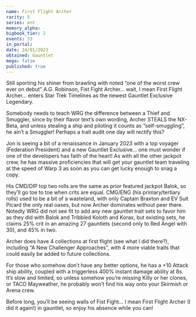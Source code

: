 ```yaml
---
name: First Flight Archer
rarity: 5
series: ent
memory_alpha:
bigbook_tier: 2
events: 33
in_portal:
date: 24/01/2023
obtained: Gauntlet
mega: false
published: true
---
```


Still sporting his shiner from brawling with noted “one of the worst crew ever on debut” A.G. Robinson, Fist Fight Archer… wait, I mean First Flight Archer… enters Star Trek Timelines as the newest Gauntlet Exclusive Legendary.

Somebody needs to teach WRG the difference between a Thief and Smuggler, since by their flavor text’s own wording, Archer STEALS the NX-Beta, and unless stealing a ship and piloting it counts as “self-smuggling”, he ain’t a Smuggler!  Perhaps a trait audit one day will rectify this?

Jon is seeing a bit of a renaissance in January 2023 with a top voyager (Federation President) and a new Gauntlet Exclusive… one must wonder if one of the developers has faith of the heart!  As with all the other jackpot crew, he has massive proficiencies that will get your gauntlet team traveling at the speed of Warp 3 as soon as you can get lucky enough to snag a copy.

His CMD/DIP top two rolls are the same as prior featured jackpot Balok, so they’ll go toe to toe when crits are equal.  CMG/ENG (his primary/tertiary rolls) used to be a bit of a wasteland, with only Captain Braxton and EV Suit Picard the only real oases, but now Archer dominates without peer there.  Notedly WRG did not see fit to add any new gauntlet trait sets to favor him as they did with Balok and Tribbled Koloth and Korax, but existing sets, he claims 25% crit in an amazing 27 gauntlets (second only to Red Angel with 30), and 45% in two. 

Archer does have 4 collections at first flight (see what I did there?), including “A New Challenger Approaches”, with 4 more viable traits that could easily be added to future collections.

For those who somehow don’t have any better options, he has a +10 Attack ship ability, coupled with a triggerless 400% instant damage ability at 8s.  It’s slow and limited, so unless somehow you’re missing Killy or her clones, or TACO Mayweather, he probably won’t find his way onto your Skirmish or Arena crew.

Before long, you’ll be seeing walls of Fist Fight… I mean First Flight Archer (I did it again!) in gauntlet, so enjoy his absence while you can!
